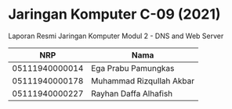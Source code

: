 # Jaringan Komputer C-09 (2021)
Laporan Resmi Jaringan Komputer Modul 2 - DNS and Web Server

NRP              | Nama
-----------------|-----------
05111940000014   | Ega Prabu Pamungkas
05111940000178   | Muhammad Rizqullah Akbar
05111940000227   | Rayhan Daffa Alhafish
